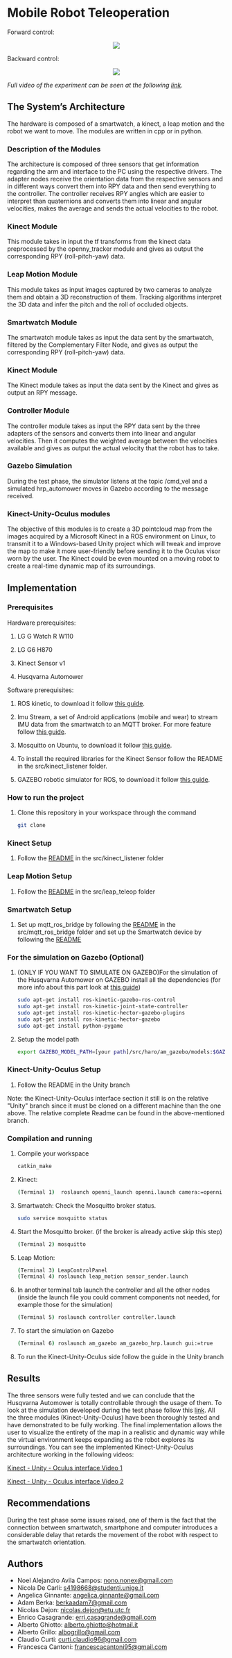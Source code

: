 # Mobile Robot Teleoperation

Forward control:
 <p align="center">
  <img src="GIF/Forward.gif">
 </p>
 
 Backward control:
 <p align="center">
  <img src="GIF/Backward.gif">
 </p>

*Full video of the experiment can be seen at the following [link](https://youtu.be/Zv07ShMY1a4)*.



## The System’s Architecture

The hardware is composed of a smartwatch, a kinect, a leap motion and the robot we want to move. The modules are written in cpp or in python.

### Description of the Modules

The architecture is composed of three sensors that get information regarding the arm and interface to the PC using the respective drivers. The adapter nodes receive the orientation data from the respective sensors and in different ways convert them into RPY data and then send everything to the controller. The controller receives RPY angles which are easier to interpret than quaternions and converts them into linear and angular velocities, makes the average and sends the actual velocities to the robot.

### Kinect Module

This module takes in input the tf transforms from the kinect data preprocessed by the openny_tracker module and gives as output the corresponding RPY (roll-pitch-yaw) data.

### Leap Motion Module
This module takes as input images captured by two cameras to analyze them and obtain a 3D reconstruction of them. Tracking algorithms interpret the 3D data and infer the pitch and the roll of occluded objects.

### Smartwatch Module 

The smartwatch module takes as input the data sent by the smartwatch, filtered by the Complementary Filter Node, and gives as output the corresponding RPY (roll-pitch-yaw) data.

### Kinect Module

The Kinect module takes as input the data sent by the Kinect and gives as output an RPY message. 

### Controller Module 

The controller module takes as input the RPY data sent by the three adapters of the sensors and converts them into linear and angular velocities. Then it computes the weighted average between the velocities available and gives as output the actual velocity that the robot has to take.

### Gazebo Simulation

During the test phase, the simulator listens at the topic /cmd_vel and a simulated hrp_automower moves in Gazebo according to the message received.


### Kinect-Unity-Oculus modules

The objective of this modules is to create a 3D pointcloud map from the images acquired by a Microsoft Kinect in a ROS environment on Linux, to transmit it to a Windows-based Unity project which will tweak and improve the map to make it more user-friendly before sending it to the Oculus visor worn by the user.
The Kinect could be even mounted on a moving robot to create a real-time dynamic map of its surroundings.

## Implementation

### Prerequisites

Hardware prerequisites:

1. LG G Watch R W110

1. LG G6 H870

1. Kinect Sensor v1

1. Husqvarna Automower

Software prerequisites:

1. ROS kinetic, to download it follow [this guide](http://wiki.ros.org/kinetic/Installation/Ubuntu).

1. Imu Stream, a set of Android applications (mobile and wear) to stream IMU data from the smartwatch to an MQTT broker. For more feature follow [this guide](http://github.com/EmaroLab/imu_stream).

1. Mosquitto on Ubuntu, to download it follow [this guide](https://www.digitalocean.com/community/tutorials/how-to-install-and-secure-the-mosquitto-mqtt-messaging-broker-on-ubuntu-16-04).

1. To install the required libraries for the Kinect Sensor follow the README in the src/kinect_listener folder.

1. GAZEBO robotic simulator for ROS, to download it follow [this guide](http://gazebosim.org/tutorials?tut=ros_installing). 

### How to run the project

1. Clone this repository in your workspace through the command 
    ```bash
    git clone
    ```

### Kinect Setup

1. Follow the [README](https://github.com/cesca95/hrp_teleoperation/blob/master/src/kinect_listener/README.md) in the src/kinect_listener folder

### Leap Motion Setup

1. Follow the [README](https://github.com/cesca95/hrp_teleoperation/blob/master/src/leap_teleop/README.md) in the src/leap_teleop folder

### Smartwatch Setup

1. Set up mqtt_ros_bridge by following the [README](https://github.com/EmaroLab/mqtt_ros_bridge/blob/9fc463c696403b45a9c36afe6a5cabf9d7522423/README.md) in the src/mqtt_ros_bridge folder and set up the Smartwatch device by following the [README](https://github.com/cesca95/hrp_teleoperation/blob/master/src/smart_watch/README.md) 

### For the simulation on Gazebo (Optional)

1. (ONLY IF YOU WANT TO SIMULATE ON GAZEBO)For the simulation of the Husqvarna Automower on GAZEBO install all the dependencies (for more info about this part look at [this guide](https://github.com/HusqvarnaResearch/hrp/blob/master/Startup%20Guide%20HRP.pdf)) 
    ```bash
    sudo apt-get install ros-kinetic-gazebo-ros-control
    sudo apt-get install ros-kinetic-joint-state-controller
    sudo apt-get install ros-kinetic-hector-gazebo-plugins
    sudo apt-get install ros-kinetic-hector-gazebo
    sudo apt-get install python-pygame
    ```

1. Setup the model path
    ```bash
    export GAZEBO_MODEL_PATH=[your path]/src/haro/am_gazebo/models:$GAZEBO_MODEL_PATH
    ```
    
### Kinect-Unity-Oculus Setup

1. Follow the README in the Unity branch

Note: the Kinect-Unity-Oculus interface section it still is on the relative "Unity" branch since it must be cloned on a different machine than the one above. The relative complete Readme can be found in the above-mentioned branch.


### Compilation and running

1. Compile your workspace
    ```bash
    catkin_make
    ```

1. Kinect:
   ```bash
   (Terminal 1)  roslaunch openni_launch openni.launch camera:=openni
   ```

1. Smartwatch:
    Check the Mosquitto broker status.
    ```bash
    sudo service mosquitto status
    ```

1. Start the Mosquitto broker. (if the broker is already active skip this step)
    ```bash
    (Terminal 2) mosquitto
    ```

1. Leap Motion:
   ```bash
   (Terminal 3) LeapControlPanel
   (Terminal 4) roslaunch leap_motion sensor_sender.launch
   ```

1. In another terminal tab launch the controller and all the other nodes (inside the launch file you could comment components not needed, for example those  for the simulation)
    ```bash
    (Terminal 5) roslaunch controller controller.launch
    ```
1. To start the simulation on Gazebo
    ```bash
    (Terminal 6) roslaunch am_gazebo am_gazebo_hrp.launch gui:=true
    ```
   
1. To run the Kinect-Unity-Oculus side follow the guide in the Unity branch
    
## Results
The three sensors were fully tested and we can conclude that the Husqvarna Automower is totally controllable through the usage of them. To look at the simulation developed during the test phase follow this [link](https://youtu.be/Zv07ShMY1a4).
All the three modules (Kinect-Unity-Oculus) have been thoroughly tested and have demonstrated to be fully working. 
The final implementation allows the user to visualize the entirety of the map in a realistic and dynamic way while the virtual environment keeps expanding as the robot explores its surroundings.
You can see the implemented Kinect-Unity-Oculus architecture working in the following videos:

[Kinect - Unity - Oculus interface Video 1](https://www.youtube.com/watch?v=akuiFXSs5n4)

[Kinect - Unity - Oculus interface Video 2](https://www.youtube.com/watch?v=fg03l9Zvy0s)


## Recommendations
During the test phase some issues raised, one of them is the fact that the connection between smartwatch, smartphone and computer introduces a considerable delay that retards the movement of the robot with respect to the smartwatch orientation.

## Authors
* Noel Alejandro Avila Campos: nono.nonex@gmail.com
* Nicola De Carli: s4198668@studenti.unige.it
* Angelica Ginnante: angelica.ginnante@gmail.com
* Adam Berka: berkaadam7@gmail.com
* Nicolas Dejon: nicolas.dejon@etu.utc.fr
* Enrico Casagrande: erri.casagrande@gmail.com
* Alberto Ghiotto: alberto.ghiotto@hotmail.it
* Alberto Grillo: albogrillo@gmail.com
* Claudio Curti: curti.claudio96@gmail.com
* Francesca Cantoni: francescacantoni95@gmail.com

